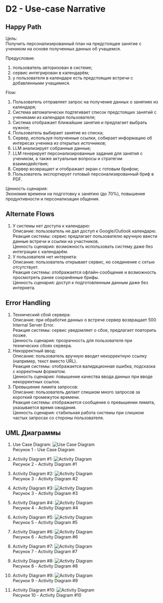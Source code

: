 # D2 - Use-case Narrative
## Happy Path

Цель:\
Получить персонализированный план на предстоящее занятие с учеником на основе полученных данных об учащемся.

Предусловие:
1) пользователь авторизован в системе;
2) сервис интегрирован в календарём;
3) у пользователя в календаре есть предстоящие встречи с добавленными учащимися.

Flow:
1. Пользователь отправляет запрос на получение данных о занятиях из календаря;
2. Система автоматически подтягивает список предстоящих занятий с учениками из календаря пользователя;
3. Система отображает ближайшие занятия и предлагает выбрать нужное;
4. Пользователь выбирает занятие из списка;
5. Сервер, используя полученные ссылки, собирает информацию об интересах ученика из открытых источников;
6. LLM анализирует собранные данные;
7. LLM генерирует персонализированные задания для занятия с учеником, а также актуальные вопросы и стратегии взаимодействия;
8. Сервер возвращает и отображает экран с готовым брифом;
9. Пользователь экспортирует готовый персонализированный бриф в PDF.

Ценность сценария:\
Экономия времени на подготовку к занятию (до 70%), повышение продуктивности и персонализации общения.

## Alternate Flows

1. У системы нет доступа к календарю:\
  Описание: пользователь не дал доступ к Google/Outlook календарю.\
  Реакция системы: сервис предлагает пользователю вручную ввести данные встречи и ссылки на участников.\
  Ценность сценария: возможность использовать систему даже без интеграции с календарём.
2. У пользователя нет интернета:\
  Описание: пользователь открывает сервис, но соединение с сетью отсутствует.\
  Реакция системы: отображается офлайн-сообщение и возможность просмотреть ранее сохранённые брифы.\
  Ценность сценария: доступ к подготовленным данным даже без интернета.

## Error Handling

1. Технический сбой сервера:\
  Описание: при обработке данных о встрече сервер возвращает 500 Internal Server Error. \
  Реакция системы: сервис уведомляет о сбое, предлагает повторить позже.\
  Ценность сценария: прозрачность для пользователя при технических сбоях сервера.
2. Некорректный ввод:\
  Описание: пользователь вручную вводит некорректную ссылку (например, текст вместо URL).\
  Реакция системы: отображается валидационная ошибка, подсказка с корректным форматом.\
  Ценность сценария: повышение качества ввода данных при вводе некорректных ссылок.
3. Превышение лимита запросов:\
  Описание: пользователь делает слишком много запросов за короткий промежуток времени.\
  Реакция системы: отображается сообщение о превышении лимита, указывается время ожидания.\
  Ценность сценария: стабильная работа системы при слишком частых запросах со стороны пользователя.

## UML Диаграммы

1. Use Case Diagram:
![Use Case Diagram](assets/UC-diag.png)\
Рисунок 1 - Use Case Diagram

2. Activity Diagram #1:
![Activity Diagram](assets/register.png)\
Рисунок 2 - Activity Diagram #1

3. Activity Diagram #2:
![Activity Diagram](assets/auth.png)\
Рисунок 3 - Activity Diagram #2

4. Activity Diagram #3:
![Activity Diagram](assets/change_info_about_interests.png)\
Рисунок 3 - Activity Diagram #3

5. Activity Diagram #4:
![Activity Diagram](assets/progress_report.png)\
Рисунок 4 - Activity Diagram #4

6. Activity Diagram #5:
![Activity Diagram](assets/test_walkthrough.png)\
Рисунок 5 - Activity Diagram #5

7. Activity Diagram #6:
![Activity Diagram](assets/personal_educ_traectory_formation.png)\
Рисунок 6 - Activity Diagram #6

8. Activity Diagram #7:
![Activity Diagram](assets/lessons_plan_generation.png)\
Рисунок 7 - Activity Diagram #7

9. Activity Diagram #8:
![Activity Diagram](assets/lesson_results_rate.png)\
Рисунок 8 - Activity Diagram #8

10. Activity Diagram #9:
![Activity Diagram](assets/course_making.png)\
Рисунок 9 - Activity Diagram #9

11. Activity Diagram #10:
![Activity Diagram](assets/add_student_to_course.png)\
Рисунок 10 - Activity Diagram #10

